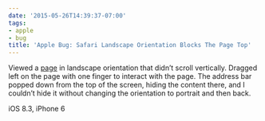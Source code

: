 ```yaml
---
date: '2015-05-26T14:39:37-07:00'
tags:
- apple
- bug
title: 'Apple Bug: Safari Landscape Orientation Blocks The Page Top'
---
```


Viewed a [page](https://talks.go-zh.org/2015/gofmt-en.slide) in landscape orientation that didn’t scroll vertically. Dragged left on the page with one finger to interact with the page. The address bar popped down from the top of the screen, hiding the content there, and I couldn’t hide it without changing the orientation to portrait and then back.

iOS 8.3, iPhone 6
